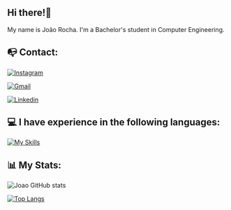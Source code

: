 
## Hi there!👋

My name is João Rocha. I'm a Bachelor's student in Computer Engineering.

## 📭 Contact:

[![Instagram](https://img.shields.io/badge/Instagram-E4405F?style=for-the-badge&logo=instagram&logoColor=white)](https://www.instagram.com/joao_rocha79/) 

[![Gmail](https://img.shields.io/badge/Gmail-D14836?style=for-the-badge&logo=gmail&logoColor=white)](mailto:joaovictot75756@gmail.com)

[![Linkedin](https://img.shields.io/badge/LinkedIn-0077B5?style=for-the-badge&logo=linkedin&logoColor=white)](https://www.linkedin.com/in/joão-rocha67)

## 💻 I have experience in the following languages:

[![My Skills](https://skillicons.dev/icons?i=python,java,c,cpp)](https://skillicons.dev)

## 📊 My Stats: 

![Joao GitHub stats](https://github-readme-stats.vercel.app/api?username=JoaoVictoRocha&show_icons=true&theme=dark)

[![Top Langs](https://github-readme-stats.vercel.app/api/top-langs/?username=JoaoVictoRocha&hide_progress=true&theme=dark)](https://github.com/anuraghazra/github-readme-stats)
